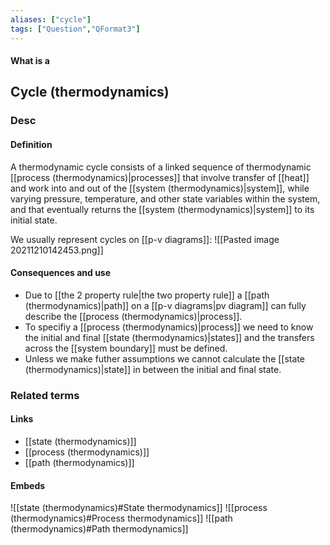 ```yaml
---
aliases: ["cycle"]
tags: ["Question","QFormat3"]
---
```


#### What is a
## Cycle (thermodynamics)
### Desc
#### Definition
A thermodynamic cycle consists of a linked sequence of thermodynamic [[process (thermodynamics)|processes]] that involve transfer of [[heat]] and work into and out of the [[system (thermodynamics)|system]], while varying pressure, temperature, and other state variables within the system, and that eventually returns the [[system (thermodynamics)|system]] to its initial state.

We usually represent cycles on [[p-v diagrams]]:
![[Pasted image 20211210142453.png]]

#### Consequences and use
- Due to [[the 2 property rule|the two property rule]] a [[path (thermodynamics)|path]] on a [[p-v diagrams|pv diagram]] can fully describe the [[process (thermodynamics)|process]].
- To specifiy a [[process (thermodynamics)|process]] we need to know the initial and final [[state (thermodynamics)|states]] and the transfers across the [[system boundary]] must be defined.
- Unless we make futher assumptions we cannot calculate the [[state (thermodynamics)|state]] in between the initial and final state.


### Related terms
#### Links
- [[state (thermodynamics)]]
- [[process (thermodynamics)]]
- [[path (thermodynamics)]]

#### Embeds
![[state (thermodynamics)#State thermodynamics]]
![[process (thermodynamics)#Process thermodynamics]]
![[path (thermodynamics)#Path thermodynamics]]